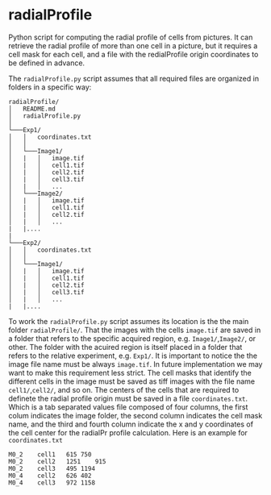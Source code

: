 # radialProfile
Python script for computing the radial profile of cells from pictures. 
It can retrieve the radial profile of more than one cell in a picture, but it requires a cell mask for each cell, and a file with the redialProfile origin coordinates to be defined in advance.

The `radialProfile.py` script assumes that all required files are organized in folders in a specific way:
```
radialProfile/
│   README.md
│   radialProfile.py  
│
└───Exp1/
│   │   coordinates.txt
│   │
│   └───Image1/
│   |   │   image.tif
│   |   │   cell1.tif
│   |   │   cell2.tif
│   |   │   cell3.tif
│   |   │   ...
│   └───Image2/
│   |   │   image.tif
│   |   │   cell1.tif
│   |   │   cell2.tif
│   |   │   ...
|   |....
|
└───Exp2/
│   │   coordinates.txt
│   │
│   └───Image1/
│   |   │   image.tif
│   |   │   cell1.tif
│   |   │   cell2.tif
│   |   │   cell3.tif
│   |   │   ...
|   |....
```

To work the `radialProfile.py` script assumes its location is the the main folder `radialProfile/`. 
That the images with the cells `image.tif` are saved in a folder that refers to the specific acquired region, e.g. `Image1/`,`Image2/`, or other. 
The folder with the acuired region is itself placed in a folder that refers to the relative experiment, e.g. `Exp1/`. 
It is important to notice the the image file name must be always `image.tif`. 
In future implementation we may want to make this requirement less strict. 
The cell masks that identify the different cells in the image must be saved as tiff images with the file name `cell1/`,`cell2/`, and so on. 
The centers of the cells that are required to definete the radial profile origin must be saved in a file `coordinates.txt`.
Which is a tab separated values file composed of four columns, the first colum indicates the image folder, the second column indicates the cell mask name, and the third and fourth column indicate the x and y coordinates of the cell center for the radialPr profile calculation. Here is an example for `coordinates.txt`
```
M0_2	cell1	615	750
M0_2	cell2	1251	915
M0_2	cell3	495	1194
M0_4	cell2	626	402
M0_4	cell3	972	1158
```
